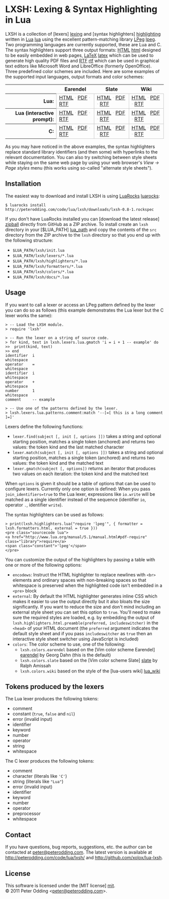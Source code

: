 # LXSH: Lexing & Syntax Highlighting in Lua

LXSH is a collection of [lexers] [lexing] and [syntax highlighters] [highlighting] written in [Lua] [lua] using the excellent pattern-matching library [LPeg] [lpeg]. Two programming languages are currently supported, these are Lua and C. The syntax highlighters support three output formats: [HTML] [html] designed to be easily embedded in web pages, [LaTeX] [latex] which can be used to generate high quality PDF files and [RTF] [rtf] which can be used in graphical text editors like Microsoft Word and LibreOffice (formerly OpenOffice). Three predefined color schemes are included. Here are some examples of the supported input languages, output formats and color schemes:

<table cellspacing=0 cellpadding=4>
 <tr>
  <th>&nbsp;</th>
  <th style="border-bottom: 1px solid silver">Earendel</th>
  <th style="border-bottom: 1px solid silver">Slate</th>
  <th style="border-bottom: 1px solid silver">Wiki</th>
 </tr>
 <tr>
  <th style="border-right: 1px solid silver; text-align: right">Lua:</th>
  <td style="border-right: 1px solid silver; border-bottom: 1px solid silver">
   <a href="http://peterodding.com/code/lua/lxsh/examples/earendel/apr.lua.html">HTML</a>
   <span style="color: silver">·</span>
   <a href="http://peterodding.com/code/lua/lxsh/examples/earendel/apr.lua.pdf">PDF</a>
   <span style="color: silver">·</span>
   <a href="http://peterodding.com/code/lua/lxsh/examples/earendel/apr.lua.rtf">RTF</a>
  </td>
  <td style="border-right: 1px solid silver; border-bottom: 1px solid silver">
   <a href="http://peterodding.com/code/lua/lxsh/examples/slate/apr.lua.html">HTML</a>
   <span style="color: silver">·</span>
   <a href="http://peterodding.com/code/lua/lxsh/examples/slate/apr.lua.pdf">PDF</a>
   <span style="color: silver">·</span>
   <a href="http://peterodding.com/code/lua/lxsh/examples/slate/apr.lua.rtf">RTF</a>
  </td>
  <td style="border-right: 1px solid silver; border-bottom: 1px solid silver">
   <a href="http://peterodding.com/code/lua/lxsh/examples/wiki/apr.lua.html">HTML</a>
   <span style="color: silver">·</span>
   <a href="http://peterodding.com/code/lua/lxsh/examples/wiki/apr.lua.pdf">PDF</a>
   <span style="color: silver">·</span>
   <a href="http://peterodding.com/code/lua/lxsh/examples/wiki/apr.lua.rtf">RTF</a>
  </td>
 </tr>
 <tr>
  <th style="border-right: 1px solid silver; text-align: right">Lua (interactive prompt):</th>
  <td style="border-right: 1px solid silver; border-bottom: 1px solid silver">
   <a href="http://peterodding.com/code/lua/lxsh/examples/earendel/prompt.lua.html">HTML</a>
   <span style="color: silver">·</span>
   <a href="http://peterodding.com/code/lua/lxsh/examples/earendel/prompt.lua.pdf">PDF</a>
   <span style="color: silver">·</span>
   <a href="http://peterodding.com/code/lua/lxsh/examples/earendel/prompt.lua.rtf">RTF</a>
  </td>
  <td style="border-right: 1px solid silver; border-bottom: 1px solid silver">
   <a href="http://peterodding.com/code/lua/lxsh/examples/slate/prompt.lua.html">HTML</a>
   <span style="color: silver">·</span>
   <a href="http://peterodding.com/code/lua/lxsh/examples/slate/prompt.lua.pdf">PDF</a>
   <span style="color: silver">·</span>
   <a href="http://peterodding.com/code/lua/lxsh/examples/slate/prompt.lua.rtf">RTF</a>
  </td>
  <td style="border-right: 1px solid silver; border-bottom: 1px solid silver">
   <a href="http://peterodding.com/code/lua/lxsh/examples/wiki/prompt.lua.html">HTML</a>
   <span style="color: silver">·</span>
   <a href="http://peterodding.com/code/lua/lxsh/examples/wiki/prompt.lua.pdf">PDF</a>
   <span style="color: silver">·</span>
   <a href="http://peterodding.com/code/lua/lxsh/examples/wiki/prompt.lua.rtf">RTF</a>
  </td>
 </tr>
 <tr>
  <th style="border-right:1px solid silver; text-align: right">C:</th>
  <td style="border-right: 1px solid silver; border-bottom: 1px solid silver">
   <a href="http://peterodding.com/code/lua/lxsh/examples/earendel/lua_apr.c.html">HTML</a>
   <span style="color: silver">·</span>
   <a href="http://peterodding.com/code/lua/lxsh/examples/earendel/lua_apr.c.pdf">PDF</a>
   <span style="color: silver">·</span>
   <a href="http://peterodding.com/code/lua/lxsh/examples/earendel/lua_apr.c.rtf">RTF</a>
  </td>
  <td style="border-right: 1px solid silver; border-bottom: 1px solid silver">
   <a href="http://peterodding.com/code/lua/lxsh/examples/slate/lua_apr.c.html">HTML</a>
   <span style="color: silver">·</span>
   <a href="http://peterodding.com/code/lua/lxsh/examples/slate/lua_apr.c.pdf">PDF</a>
   <span style="color: silver">·</span>
   <a href="http://peterodding.com/code/lua/lxsh/examples/slate/lua_apr.c.rtf">RTF</a>
  </td>
  <td style="border-right: 1px solid silver; border-bottom: 1px solid silver">
   <a href="http://peterodding.com/code/lua/lxsh/examples/wiki/lua_apr.c.html">HTML</a>
   <span style="color: silver">·</span>
   <a href="http://peterodding.com/code/lua/lxsh/examples/wiki/lua_apr.c.pdf">PDF</a>
   <span style="color: silver">·</span>
   <a href="http://peterodding.com/code/lua/lxsh/examples/wiki/lua_apr.c.rtf">RTF</a>
  </td>
 </tr>
</table>

As you may have noticed in the above examples, the syntax highlighters replace standard library identifiers (and then some) with hyperlinks to the relevant documentation. You can also try switching between style sheets while staying on the same web page by using your web browser's *View → Page styles* menu (this works using so-called "alternate style sheets").

## Installation

The easiest way to download and install LXSH is using [LuaRocks] [luarocks]:

    $ luarocks install http://peterodding.com/code/lua/lxsh/downloads/lxsh-0.8-1.rockspec

If you don't have LuaRocks installed you can [download the latest release] [zipball] directly from GitHub as a ZIP archive. To install create an `lxsh` directory in your [$LUA_PATH] [lua_path] and copy the contents of the `src` directory from the ZIP archive to the `lxsh` directory so that you end up with the following structure:

 * `$LUA_PATH/lxsh/init.lua`
 * `$LUA_PATH/lxsh/lexers/*.lua`
 * `$LUA_PATH/lxsh/highlighters/*.lua`
 * `$LUA_PATH/lxsh/formatters/*.lua`
 * `$LUA_PATH/lxsh/colors/*.lua`
 * `$LUA_PATH/lxsh/docs/*.lua`

## Usage

If you want to call a lexer or access an LPeg pattern defined by the lexer you can do so as follows (this example demonstrates the Lua lexer but the C lexer works the same):

    > -- Load the LXSH module.
    > require 'lxsh'

    > -- Run the lexer on a string of source code.
    > for kind, text in lxsh.lexers.lua.gmatch 'i = i + 1 -- example' do
    >>  print(kind, text)
    >> end
    identifier  i
    whitespace   
    operator    =
    whitespace   
    identifier  i
    whitespace   
    operator    +
    whitespace   
    number      1
    whitespace   
    comment     -- example

    > -- Use one of the patterns defined by the lexer.
    > lxsh.lexers.lua.patterns.comment:match '--[=[ this is a long comment ]=]'

Lexers define the following functions:

 * `lexer.find(subject [, init [, options ]])` takes a string and optional starting position, matches a single token (anchored) and returns two values: the token kind and the last matched character
 * `lexer.match(subject [, init [, options ]])` takes a string and optional starting position, matches a single token (anchored) and returns two values: the token kind and the matched text
 * `lexer.gmatch(subject [, options])` returns an iterator that produces two values on each iteration: the token kind and the matched text

When `options` is given it should be a table of options that can be used to configure lexers. Currently only one option is defined: When you pass `join_identifiers=true` to the Lua lexer, expressions like `io.write` will be matched as a single identifier instead of the sequence (identifier `io`, operator `.`, identifier `write`).

The syntax highlighters can be used as follows:

    > print(lxsh.highlighters.lua("require 'lpeg'", { formatter = lxsh.formatters.html, external = true }))
    <pre class="sourcecode lua">
    <a href="http://www.lua.org/manual/5.1/manual.html#pdf-require" class="library">require</a>
    <span class="constant">'lpeg'</span>
    </pre>

You can customize the output of the highlighters by passing a table with one or more of the following options:

 * `encodews`: Instruct the HTML highlighter to replace newlines with `<br>` elements and ordinary spaces with non-breaking spaces so that whitespace is preserved when the highlighted code isn't embedded in a `<pre>` block
 * `external`: By default the HTML highlighter generates inline CSS which makes it easier to use the output directly but it also bloats the size significantly. If you want to reduce the size and don't mind including an external style sheet you can set this option to `true`. You'll need to make sure the required styles are loaded, e.g. by embedding the output of `lxsh.highlighters.html.preamble(preferred, includeswitcher)` in the `<head>` of your HTML document (the `preferred` argument indicates the default style sheet and if you pass `includeswitcher` as `true` then an interactive style sheet switcher using JavaScript is included)
 * `colors`: The color scheme to use, one of the following:
   * `lxsh.colors.earendel` based on the [Vim color scheme Earendel] [earendel] by Georg Dahn (this is the default)
   * `lxsh.colors.slate` based on the [Vim color scheme Slate] [slate] by Ralph Amissah
   * `lxsh.colors.wiki` based on the style of the [lua-users wiki] [lua_wiki]

## Tokens produced by the lexers

The Lua lexer produces the following tokens:

 * comment
 * constant (`true`, `false` and `nil`)
 * error (invalid input)
 * identifier
 * keyword
 * number
 * operator
 * string
 * whitespace

The C lexer produces the following tokens:

 * comment
 * character (literals like `'C'`)
 * string (literals like `"Lua"`)
 * error (invalid input)
 * identifier
 * keyword 
 * number
 * operator
 * preprocessor
 * whitespace

## Contact

If you have questions, bug reports, suggestions, etc. the author can be contacted at <peter@peterodding.com>. The latest version is available at <http://peterodding.com/code/lua/lxsh/> and <http://github.com/xolox/lua-lxsh>.

## License

This software is licensed under the [MIT license] [mit].  
© 2011 Peter Odding &lt;<peter@peterodding.com>&gt;.

[earendel]: http://www.vim.org/scripts/script.php?script_id=2188
[highlighting]: http://en.wikipedia.org/wiki/Syntax_highlighting
[html]: http://en.wikipedia.org/wiki/HTML
[latex]: http://en.wikipedia.org/wiki/LaTeX
[lexing]: http://en.wikipedia.org/wiki/Lexical_analysis
[lpeg]: http://www.inf.puc-rio.br/~roberto/lpeg/
[lua]: http://www.lua.org/
[lua_path]: http://www.lua.org/manual/5.1/manual.html#pdf-package.path
[lua_wiki]: http://lua-users.org/wiki/
[luarocks]: http://www.luarocks.org/
[mit]: http://en.wikipedia.org/wiki/MIT_License
[rtf]: http://en.wikipedia.org/wiki/Rich_Text_Format
[slate]: http://code.google.com/p/vim/source/browse/runtime/colors/slate.vim
[zipball]: http://github.com/xolox/lua-lxsh/zipball/master
